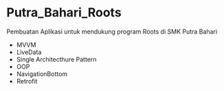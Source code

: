 # Putra_Bahari_Roots
Pembuatan Aplikasi untuk mendukung program Roots di SMK Putra Bahari
- MVVM
- LiveData
- Single Architecthure Pattern
- OOP
- NavigationBottom
- Retrofit
